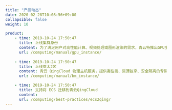 ```yaml
---
title: "产品动态"
date: 2020-02-28T10:08:56+09:00
collapsible: false
weight: 10

product:
    - time: 2019-10-24 17:50:47
      title: 上线集群身份
      content: 为了满足用户对高性能计算、视频处理或图形渲染的需求，青云特推出GPU主机给有需求的用户使用，用户可以在青云控制台上进行GPU主机的创建和使用。。
      url: /computing/manual/gpu_instance/
      
    - time: 2019-10-24 17:50:47
      title: 上线亚太2区
      content: 青云 QingCloud 物理主机服务，提供高性能、资源独享、安全隔离的专属物理主机群组，满足各类核心应用对高性能及稳定性的需求，同时提供完整的设备管理权限及运维服务。 用户可以像使用其他云资源一样，快速、灵活的部署及管理物理主机，并可按需弹性购买。。
      url: /computing/manual/bm_instance/

    - time: 2019-10-24 17:50:47
      title: 支持将 ECS 迁移到青云QingCloud
      content:
      url: /computing/best-practices/ecs2qing/
---
```


<!-- 设置上述参数可生成产品动态页  -->
